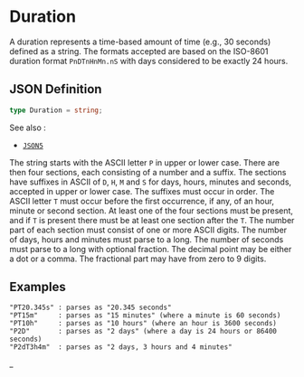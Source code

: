 # Duration

A duration represents a time-based amount of time (e.g., 30 seconds) defined as a string. The formats accepted
are based on the ISO-8601 duration format `PnDTnHnMn.nS` with days considered to be exactly 24 hours.

## JSON Definition

```typescript
type Duration = string;
```

See also :

- [`JSON5`](./JSON5.md)

The string starts with the ASCII letter `P` in upper or lower case. There are then four sections, each consisting
of a number and a suffix. The sections have suffixes in ASCII of `D`, `H`, `M` and `S` for days, hours, minutes
and seconds, accepted in upper or lower case. The suffixes must occur in order. The ASCII letter `T` must occur
before the first occurrence, if any, of an hour, minute or second section. At least one of the four sections must
be present, and if `T` is present there must be at least one section after the `T`. The number part of each section
must consist of one or more ASCII digits. The number of days, hours and minutes must parse to a long. The number of
seconds must parse to a long with optional fraction. The decimal point may be either a dot or a comma. The fractional
part may have from zero to 9 digits.

## Examples

```
"PT20.345s" : parses as "20.345 seconds"
"PT15m"     : parses as "15 minutes" (where a minute is 60 seconds)
"PT10h"     : parses as "10 hours" (where an hour is 3600 seconds)
"P2D"       : parses as "2 days" (where a day is 24 hours or 86400 seconds)
"P2dT3h4m"  : parses as "2 days, 3 hours and 4 minutes"
```

_